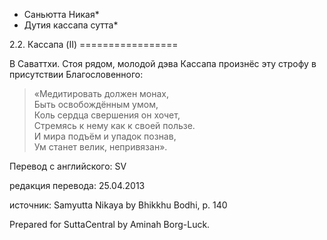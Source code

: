 * Саньютта Никая*
* Дутия кассапа сутта*

2\.2\. Кассапа \(II\)
\=\=\=\=\=\=\=\=\=\=\=\=\=\=\=\=\=

В Саваттхи\. Стоя рядом, молодой дэва Кассапа произнёс эту строфу в присутствии Благословенного:

> «Медитировать должен монах,  
> Быть освобождённым умом,  
> Коль сердца свершения он хочет,  
> Стремясь к нему как к своей пользе\.  
> И мира подъём и упадок познав,  
> Ум станет велик, непривязан»\.

Перевод с английского: SV

редакция перевода: 25\.04\.2013

источник: Samyutta Nikaya by Bhikkhu Bodhi, p\. 140

Prepared for SuttaCentral by Aminah Borg\-Luck\.